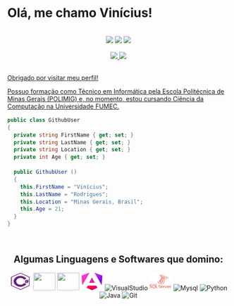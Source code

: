 # Olá, me chamo Vinícius!

<br />
<div align="center">
  <a href="https://instagram.com/viniddev_?igshid=YmMyMTA2M2Y=" target="_blank"><img src="https://img.shields.io/badge/-Instagram-%23E4405F?style=for-the-badge&logo=instagram&logoColor=white" target="_blank"></a>
  <a href = "diasvinicius95@outlook.com"><img src="https://img.shields.io/badge/Gmail-D14836?style=for-the-badge&logo=gmail&logoColor=white" target="_blank"></a>
  <a href="https://www.linkedin.com/in/vin%C3%ADcius-dias-rodrigues-107602231/" target="_blank"><img src="https://img.shields.io/badge/-LinkedIn-%230077B5?style=for-the-badge&logo=linkedin&logoColor=white" target="_blank"></a>   
</div>

<br>
<div align="center">
  <a href="https://github.com/viniddev">
  <img height="180em" src="https://github-readme-stats.vercel.app/api?username=viniddev&show_icons=true&theme=midnight-purple&include_all_commits=true&count_private=true"/>
  <img height="180em" src="https://github-readme-stats.vercel.app/api/top-langs/?username=viniddev&layout=compact&langs_count=12&size_weight=0&count_weight=1&theme=midnight-purple&hide=html,css,shell,scss"/>
</div>
<br>


Obrigado por visitar meu perfil!

Possuo formação como Técnico em Informática pela Escola Politécnica de Minas Gerais (POLIMIG) e, no momento, estou cursando Ciência da Computação na Universidade FUMEC. 
  
```csharp
public class GithubUser
{  
  private string FirstName { get; set; }
  private string LastName { get; set; }
  private string Location { get; set; } 
  private int Age { get; set; }

  public GithubUser ()
  {
    this.FirstName = "Vinícius";
    this.LastName = "Rodrigues";
    this.Location = "Minas Gerais, Brasil";
    this.Age = 21;
  }
}

```

<br>
<h2 align="center">Algumas Linguagens e Softwares que domino:</h2>

<div align="center">
  <img alt="c#" height="40" width="50" src="https://github.com/devicons/devicon/blob/v2.16.0/icons/csharp/csharp-line.svg" />
  <img height="40" width="50" src="https://cdn.jsdelivr.net/gh/devicons/devicon/icons/typescript/typescript-original.svg" />
  <img height="40" width="50" src="https://cdn.jsdelivr.net/gh/devicons/devicon/icons/react/react-original-wordmark.svg" />
  <img height="40" width="50" src="https://github.com/devicons/devicon/blob/v2.16.0/icons/angular/angular-original.svg" />
  <img alt="VisualStudio" height="40" width="50" src="https://cdn.jsdelivr.net/gh/devicons/devicon/icons/visualstudio/visualstudio-plain.svg" />
  <img alt="Git" height="40" width="50" src="https://github.com/devicons/devicon/blob/v2.16.0/icons/microsoftsqlserver/microsoftsqlserver-plain-wordmark.svg" />
  <img alt="Mysql" height="40" width="50" src="https://cdn.jsdelivr.net/gh/devicons/devicon/icons/mysql/mysql-original.svg" />
  <img alt="Python" height="40" width="50" src="https://cdn.jsdelivr.net/gh/devicons/devicon/icons/python/python-original.svg" />
  <img alt="Java" height="40" width="50" src="https://cdn.jsdelivr.net/gh/devicons/devicon/icons/java/java-original.svg" />
  <img alt="Git" height="40" width="50" src="https://cdn.jsdelivr.net/gh/devicons/devicon/icons/git/git-original.svg" />
</div>
<br><br>
